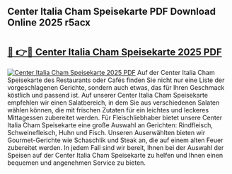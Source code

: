## Center Italia Cham Speisekarte PDF Download Online 2025 r5acx

# <h2><a href="http://gcebow9.nevu.top/?p=Center+Italia+Cham+Speisekarte">🔗 👉🔴 Center Italia Cham Speisekarte 2025 PDF</a></h2>

[![Center Italia Cham Speisekarte 2025 PDF](https://i.imgur.com/dBaPXMq.png)](http://gcebow9.nevu.top/?p=Center+Italia+Cham+Speisekarte)
Auf der Center Italia Cham Speisekarte des Restaurants oder Cafés finden Sie nicht nur eine Liste der vorgeschlagenen Gerichte, sondern auch etwas, das für Ihren Geschmack köstlich und passend ist. Auf unserer Center Italia Cham Speisekarte empfehlen wir einen Salatbereich, in dem Sie aus verschiedenen Salaten wählen können, die mit frischen Zutaten für ein leichtes und leckeres Mittagessen zubereitet werden. Für Fleischliebhaber bietet unsere Center Italia Cham Speisekarte eine große Auswahl an Gerichten: Rindfleisch, Schweinefleisch, Huhn und Fisch. Unseren Auserwählten bieten wir Gourmet-Gerichte wie Schaschlik und Steak an, die auf einem alten Feuer zubereitet werden. In jedem Fall sind wir bereit, Ihnen bei der Auswahl der Speisen auf der Center Italia Cham Speisekarte zu helfen und Ihnen einen bequemen und angenehmen Service zu bieten.
